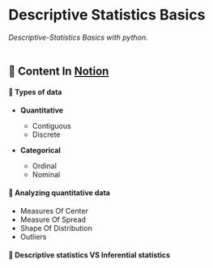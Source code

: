 # Descriptive Statistics Basics
*Descriptive-Statistics Basics with python*.<br>
<br>

## 📎 Content In <a href="https://darkened-fireman-c50.notion.site/Descriptive-Statistics-24ef0f41fe8a4d45b8d5918a78c843b5" target="/_blank">**Notion**</a>
#### 📌 Types of data<br>
- **Quantitative**<br> 
  - Contiguous<br>
  - Discrete<br> 
  
- **Categorical**<br>
  - Ordinal<br>
  - Nominal<br>

#### 📌 Analyzing quantitative data<br>
- Measures Of Center<br>
- Measure Of Spread<br>
- Shape Of Distribution<br>
- Outliers<br>

#### 📌 Descriptive statistics VS Inferential statistics<br>